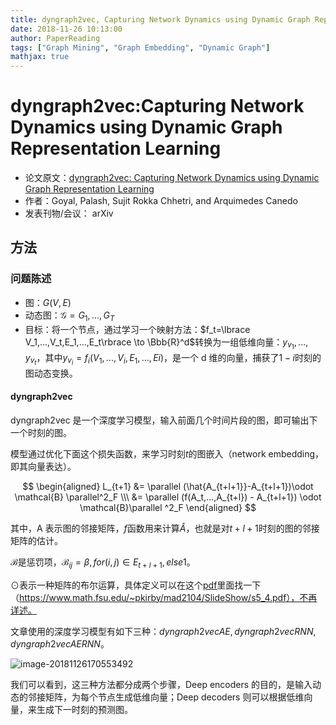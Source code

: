```yaml
---
title: dyngraph2vec, Capturing Network Dynamics using Dynamic Graph Representation Learning
date: 2018-11-26 10:13:00
author: PaperReading
tags: ["Graph Mining", "Graph Embedding", "Dynamic Graph"]
mathjax: true
---
```


# dyngraph2vec:Capturing Network Dynamics using Dynamic Graph Representation Learning

-   论文原文：[dyngraph2vec: Capturing Network Dynamics using Dynamic Graph Representation Learning](https://arxiv.org/pdf/1809.02657.pdf)
-   作者：Goyal, Palash, Sujit Rokka Chhetri, and Arquimedes Canedo
-   发表刊物/会议： arXiv

## 方法

### 问题陈述

-   图：$G(V, E)$
-   动态图：$\mathcal{G}={G_1,...,G_T}$
-   目标：将一个节点，通过学习一个映射方法：$f_t=\lbrace V_1,...,V_t,E_1,...,E_t\rbrace \to \Bbb{R}^d$转换为一组低维向量：$y_{v_1},...,y_{v_t}$，其中$y_{v_i}=f_i(V_1,...,V_i,E_1,...,Ei)$，是一个 d 维的向量，捕获了$1-i$时刻的图动态变换。

#### dyngraph2vec

dyngraph2vec 是一个深度学习模型，输入前面几个时间片段的图，即可输出下一个时刻的图。

模型通过优化下面这个损失函数，来学习时刻$t$的图嵌入（network embedding，即其向量表达）。

$$
\begin{aligned}
L_{t+1} &= \parallel (\hat{A_{t+l+1}}-A_{t+l+1})\odot \mathcal{B} \parallel^2_F \\\
&= \parallel (f(A_t,...,A_{t+l}) - A_{t+l+1}) \odot \mathcal{B}\parallel ^2_F
\end{aligned}
$$

其中，A 表示图的邻接矩阵，$f$函数用来计算$\hat{A}$，也就是对$t+l+1$时刻的图的邻接矩阵的估计。

$\mathcal{B}$是惩罚项，$\mathcal{B}_{ij}=\beta, for (i,j) \in E_{t+l+1}, else 1$。

$\odot​$表示一种矩阵的布尔运算，具体定义可以在这个[pdf](https://www.math.fsu.edu/~pkirby/mad2104/SlideShow/s5_4.pdf)里面找一下（https://www.math.fsu.edu/~pkirby/mad2104/SlideShow/s5_4.pdf），不再详述。

文章使用的深度学习模型有如下三种：$dyngraph2vecAE, dyngraph2vecRNN, dyngraph2vecAERNN$。

![image-20181126170553492](https://jackie-image.oss-cn-hangzhou.aliyuncs.com/image-20181126170553492.png)

我们可以看到，这三种方法都分成两个步骤，Deep encoders 的目的，是输入动态的邻接矩阵，为每个节点生成低维向量；Deep decoders 则可以根据低维向量，来生成下一时刻的预测图。
